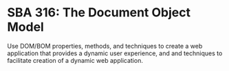 # SBA 316: The Document Object Model
 Use DOM/BOM properties, methods, and techniques to create a web application that provides a dynamic user experience, and and techniques to facilitate creation of a dynamic web application.
